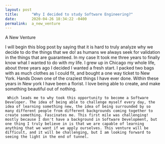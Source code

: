 ```yaml
---
layout: post
title:      "Why I decided to study Software Engineering?"
date:       2020-04-26 18:34:22 -0400
permalink:  a_new_venture
---
```


A New Venture 

   I will begin this blog post by saying that it is hard to truly analyze why we decide to do the things that we do! as humans we always seek for validation in the things that are guaranteed. In my case It took me three years to finally know what I wanted to do with my life. I grew up in Chicago my whole life, about three years ago I decided I wanted a fresh start. I packed two bags with as much clothes as I could fit, and bought a one way ticket to New York. Hands Down one of the craziest things I have ever done. Within these years in New york I have been a florist. I love being able to create, and make something beautiful out of nothing. 
	 
	 
	 Which leads me to why took this opportunity to become a Software Developer. The idea of being able to challenge myself every day, the idea of learning something new, the idea of being surrounded by so many different people from different backgrounds coming together to create something. Fascinates me. This first mile was challenging! mostly because I don't have a background in Software Development, but one thing I truly believe in is that we are capable of learning anything that we want if we apply ourselves. This venture will be difficult, and it will be challenging, but I am looking forward to seeing the light in the end of tunnel. 
